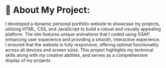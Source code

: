 # 💫 About My Project:
I developed a dynamic personal portfolio website to showcase my projects, utilizing HTML, CSS, and JavaScript to build a robust and visually appealing platform. The site features unique animations that I coded using GSAP, enhancing user experience and providing a smooth, interactive experience. I ensured that the website is fully responsive, offering optimal functionality across all devices and screen sizes. This project highlights my technical skills along with my creative abilities, and serves as a comprehensive display of my projects
